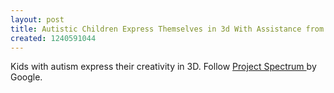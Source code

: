 ```yaml
---
layout: post
title: Autistic Children Express Themselves in 3d With Assistance from Google
created: 1240591044
---
```

Kids with autism express their creativity in 3D. Follow <a href="http://sketchup.google.com/spectrum.html">Project Spectrum </a>by Google. 
